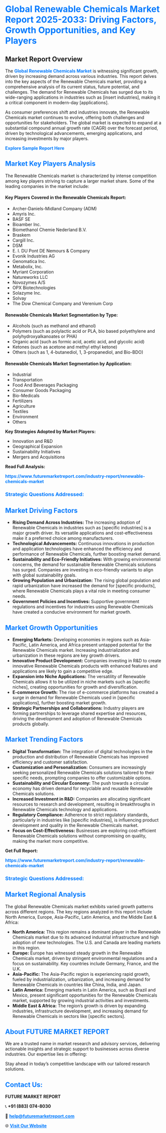 <h1 style="color: #007BFF;">Global Renewable Chemicals Market Report 2025-2033: Driving Factors, Growth Opportunities, and Key Players</h1>

<section id="overview">
<h2>Market Report Overview</h2>
<p>The <a href="https://www.futuremarketreport.com/industry-report/renewable-chemicals-market" style="color: #007BFF; text-decoration: none;"><strong>Global Renewable Chemicals Market</strong></a> is witnessing significant growth, driven by increasing demand across various industries. This report delves into the key aspects of the Renewable Chemicals market, providing a comprehensive analysis of its current status, future potential, and challenges. The demand for Renewable Chemicals has surged due to its wide-ranging applications in industries such as [insert industries], making it a critical component in modern-day [applications].</p>
<p>As consumer preferences shift and industries innovate, the Renewable Chemicals market continues to evolve, offering both challenges and opportunities for stakeholders. The global market is expected to expand at a substantial compound annual growth rate (CAGR) over the forecast period, driven by technological advancements, emerging applications, and increasing investments by major players.</p>
</section>

<section id="overview">
<p><a href="https://www.futuremarketreport.com/request-sample/reportId=42124" style="color: #007BFF; text-decoration: none;"><strong>Explore Sample Report Here</strong></a></p>
</section>

<section id="key-players">
<h2 style="color: #007BFF;">Market Key Players Analysis</h2>
<p>The Renewable Chemicals market is characterized by intense competition among key players striving to capture a larger market share. Some of the leading companies in the market include:</p>
<h4>Key Players Covered in the Renewable Chemicals Report:</h4>
<ul><li>Archer-Daniels-Midland Company (ADM)</li><li>Amyris Inc.</li><li>BASF SE</li><li>Bioamber Inc.</li><li>Biomethanol Chemie Nederland B.V.</li><li>Braskem</li><li>Cargill Inc.</li><li>DSM</li><li>E. I. DU Pont DE Nemours &amp; Company</li><li>Evonik Industries AG</li><li>Genomatica Inc.</li><li>Metabolix, Inc.</li><li>Myriant Corporation</li><li>Natureworks LLC</li><li>Novozymes A/S</li><li>OPX Biotechnologies</li><li>Solazyme Inc.</li><li>Solvay</li><li>The Dow Chemical Company and Verenium Corp</li></ul>
<h4>Renewable Chemicals Market Segmentation by Type:</h4>
<ul><li>Alcohols (such as methanol and ethanol)</li><li>Polymers (such as polylactic acid or PLA, bio based polyethylene and polyhydroxyalkanoates or PHA)</li><li>Organic acid (such as formic acid, acetic acid, and glycolic acid)</li><li>Ketones (such as acetone and methyl ethyl ketone)</li><li>Others (such as 1, 4-butanediol, 1, 3-propanediol, and Bio-BDO)</li></ul>

<h4>Renewable Chemicals Market Segmentation by Application:</h4>
<ul><li>Industrial</li><li>Transportation</li><li>Food And Beverages Packaging</li><li>Consumer Goods Packaging</li><li>Bio-Medicals</li><li>Fertilizers</li><li>Agriculture</li><li>Textiles</li><li>Environment</li><li>Others</li></ul>
<p><strong>Key Strategies Adopted by Market Players:</strong></p>
<ul>
<li>Innovation and R&D</li>
<li>Geographical Expansion</li>
<li>Sustainability Initiatives</li>
<li>Mergers and Acquisitions</li>
</ul>
</section>

<section>
<p><strong>Read Full Analysis: </strong></p><a href="https://www.futuremarketreport.com/industry-report/renewable-chemicals-market" style="color: #007BFF; text-decoration: none;"><strong>https://www.futuremarketreport.com/industry-report/renewable-chemicals-market</strong></a>
<h3 style="color: #007BFF;">Strategic Questions Addressed:</h3>
</section>

<section id="driving-factors">
<h2 style="color: #007BFF;">Market Driving Factors</h2>
<ul>
<li><strong>Rising Demand Across Industries:</strong> The increasing adoption of Renewable Chemicals in industries such as [specific industries] is a major growth driver. Its versatile applications and cost-effectiveness make it a preferred choice among manufacturers.</li>
<li><strong>Technological Advancements:</strong> Continuous innovations in production and application technologies have enhanced the efficiency and performance of Renewable Chemicals, further boosting market demand.</li>
<li><strong>Sustainability and Eco-Friendly Initiatives:</strong> With growing environmental concerns, the demand for sustainable Renewable Chemicals solutions has surged. Companies are investing in eco-friendly variants to align with global sustainability goals.</li>
<li><strong>Growing Population and Urbanization:</strong> The rising global population and rapid urbanization have increased the demand for [specific products], where Renewable Chemicals plays a vital role in meeting consumer needs.</li>
<li><strong>Government Policies and Incentives:</strong> Supportive government regulations and incentives for industries using Renewable Chemicals have created a conducive environment for market growth.</li>
</ul>
</section>

<section id="growth-opportunities">
<h2 style="color: #007BFF;">Market Growth Opportunities</h2>
<ul>
<li><strong>Emerging Markets:</strong> Developing economies in regions such as Asia-Pacific, Latin America, and Africa present untapped potential for the Renewable Chemicals market. Increasing industrialization and urbanization in these regions are key growth drivers.</li>
<li><strong>Innovative Product Development:</strong> Companies investing in R&D to create innovative Renewable Chemicals products with enhanced features and applications are likely to gain a competitive edge.</li>
<li><strong>Expansion into Niche Applications:</strong> The versatility of Renewable Chemicals allows it to be utilized in niche markets such as [specific niches], creating opportunities for growth and diversification.</li>
<li><strong>E-commerce Growth:</strong> The rise of e-commerce platforms has created a surge in demand for Renewable Chemicals used in [specific applications], further boosting market growth.</li>
<li><strong>Strategic Partnerships and Collaborations:</strong> Industry players are forming partnerships to leverage shared expertise and resources, driving the development and adoption of Renewable Chemicals products globally.</li>
</ul>
</section>

<section id="trending-factors">
<h2 style="color: #007BFF;">Market Trending Factors</h2>
<ul>
<li><strong>Digital Transformation:</strong> The integration of digital technologies in the production and distribution of Renewable Chemicals has improved efficiency and customer satisfaction.</li>
<li><strong>Customization and Personalization:</strong> Consumers are increasingly seeking personalized Renewable Chemicals solutions tailored to their specific needs, prompting companies to offer customizable options.</li>
<li><strong>Sustainability and Circular Economy:</strong> The push towards a circular economy has driven demand for recyclable and reusable Renewable Chemicals solutions.</li>
<li><strong>Increased Investment in R&D:</strong> Companies are allocating significant resources to research and development, resulting in breakthroughs in Renewable Chemicals technology and applications.</li>
<li><strong>Regulatory Compliance:</strong> Adherence to strict regulatory standards, particularly in industries like [specific industries], is influencing product development and quality in the Renewable Chemicals market.</li>
<li><strong>Focus on Cost-Effectiveness:</strong> Businesses are exploring cost-efficient Renewable Chemicals solutions without compromising on quality, making the market more competitive.</li>
</ul>
</section>

<section>
<p><strong>Get Full Report: </strong></p><a href="https://www.futuremarketreport.com/industry-report/renewable-chemicals-market" style="color: #007BFF; text-decoration: none;"><strong>https://www.futuremarketreport.com/industry-report/renewable-chemicals-market</strong></a>
<h3 style="color: #007BFF;">Strategic Questions Addressed:</h3>
</section>


<section id="regional-analysis">
<h2 style="color: #007BFF;">Market Regional Analysis</h2>
<p>The global Renewable Chemicals market exhibits varied growth patterns across different regions. The key regions analyzed in this report include North America, Europe, Asia-Pacific, Latin America, and the Middle East & Africa:</p>
<ul>
<li><strong>North America:</strong> This region remains a dominant player in the Renewable Chemicals market due to its advanced industrial infrastructure and high adoption of new technologies. The U.S. and Canada are leading markets in this region.</li>
<li><strong>Europe:</strong> Europe has witnessed steady growth in the Renewable Chemicals market, driven by stringent environmental regulations and a focus on sustainability. Key countries include Germany, France, and the U.K.</li>
<li><strong>Asia-Pacific:</strong> The Asia-Pacific region is experiencing rapid growth, fueled by industrialization, urbanization, and increasing demand for Renewable Chemicals in countries like China, India, and Japan.</li>
<li><strong>Latin America:</strong> Emerging markets in Latin America, such as Brazil and Mexico, present significant opportunities for the Renewable Chemicals market, supported by growing industrial activities and investments.</li>
<li><strong>Middle East & Africa:</strong> The region’s growth is driven by expanding industries, infrastructure development, and increasing demand for Renewable Chemicals in sectors like [specific sectors].</li>
</ul>
</section>

<footer>
<h2 style="color: #007BFF;">About FUTURE MARKET REPORT</h2>
<p>We are a trusted name in market research and advisory services, delivering actionable insights and strategic support to businesses across diverse industries. Our expertise lies in offering:</p>

<p>Stay ahead in today’s competitive landscape with our tailored research solutions.</p>

<h2 style="color: #007BFF;">Contact Us:</h2>
<p><strong>FUTURE MARKET REPORT</strong></p>
<p>📞 <strong>+91 (883) 074-8030</strong></p>
<p>📧 <strong><a href="mailto:help@futuremarketreport.com" style="color: #007BFF;">help@futuremarketreport.com</a></strong></p>
<p>🌐 <strong><a href="https://www.futuremarketreport.com/" style="color: #007BFF;">Visit Our Website</a></strong></p>
</footer>